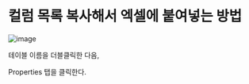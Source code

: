 # 컬럼 목록 복사해서 엑셀에 붙여넣는 방법

![image](https://github.com/profkim2000/reskill2024/assets/162937223/3875920d-a5ad-44ea-a9aa-f04a153ad3b6)  

테이블 이름을 더블클릭한 다음,  

Properties 탭을 클릭한다.

